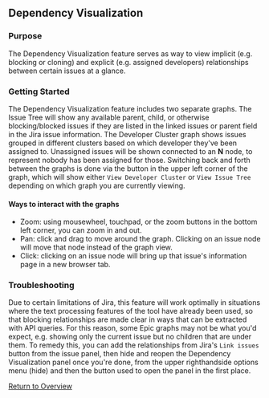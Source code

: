 ## Dependency Visualization  
### Purpose  
The Dependency Visualization feature serves as way to view implicit (e.g. blocking or cloning) and explicit (e.g. assigned developers) relationships between certain issues at a glance.     

### Getting Started  
The Dependency Visualization feature includes two separate graphs. The Issue Tree will show any available parent, child, or otherwise blocking/blocked issues if they are listed in the linked issues or parent field in the Jira issue information. The Developer Cluster graph shows issues grouped in different clusters based on which developer they've been assigned to. Unassigned issues will be shown connected to an **N** node, to represent nobody has been assigned for those. Switching back and forth between the graphs is done via the button in the upper left corner of the graph, which will show either `View Developer Cluster` or `View Issue Tree` depending on which graph you are currently viewing.
 
#### Ways to interact with the graphs  
- Zoom: using mousewheel, touchpad, or the zoom buttons in the bottom left corner, you can zoom in and out.
- Pan: click and drag to move around the graph. Clicking on an issue node will move that node instead of the graph view.
- Click: clicking on an issue node will bring up that issue's information page in a new browser tab.

### Troubleshooting  
Due to certain limitations of Jira, this feature will work optimally in situations where the text processing features of the tool have already been used, so that blocking relationships are made clear in ways that can be extracted with API queries. For this reason, some Epic graphs may not be what you'd expect, e.g. showing only the current issue but no children that are under them. To remedy this, you can add the relationships from Jira's `Link issues` button from the issue panel, then hide and reopen the Dependency Visualization panel once you're done, from the upper righthandside options menu (hide) and then the button used to open the panel in the first place.
 
  
 
 [Return to Overview](https://aricmonary.github.io/AI4AgileJiraCloudApp/)
